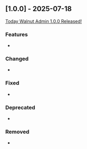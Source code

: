 ## [1.0.0] - 2025-07-18

[Today Walnut Admin 1.0.0 Released!](https://walnut-admin-doc.netlify.app/announcement/v1.0.0)

### Features
-

### Changed
-

### Fixed
-

### Deprecated
-

### Removed
-
